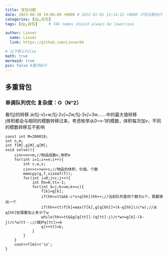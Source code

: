 ```yaml
---
title: 背包问题
date: 2023-08-30 19:00:00 +0800 # 2022-01-01 13:14:15 +0800 只写日期也行；不写秒也行；这样也行 2022-03-09T00:55:42+08:00
categories: [dp,背包]
tags: [dp,背包]     # TAG names should always be lowercase

author: Linver
  name: Linver
  link: https://github.com/Linver04

# 以下默认false
math: true
mermaid: true
pin: false #置顶帖子
---
```

## 多重背包
### 单调队列优化 复杂度：O（N^2）
看f[j]的转移
从f[j-v]+w,f[j-2*v]+2*w,f[j-3*v]+3*w.......中的最大值转移<br>
j体积都会与相同的模数转移过来，考虑枚举从0~v-1的模数，体积每次加v，不同的模数转移互不影响
```
const int M=200010;
int n,m;
int f[M],g[M],q[M];
void solve(){
	cin>>n>>m;//物品组数n,体积m
	for(int i=1;i<=n;i++){
		int c,w,s;
		cin>>c>>w>>s;//物品的体积，价值，个数
		memcpy(g,f,sizeof(f));
		for(int j=0;j<c;j++){
			int hh=0,tt=-1;
			for(int k=j;k<=m;k+=c){
				f[k]=g[k];
				if(hh<=tt&&k-c*s>q[hh])hh++;//当前队列里的个数为s个，需要弹出一个
				if(hh<=tt)f[k]=max(f[k],g[q[hh]]+(k-q[hh])/c*w);//从q[hh]到需要加上多少个w
				while(hh<=tt&&g[q[tt]]-(q[tt]-j)/c*w<=g[k]-(k-j)/c*w)tt--;//维护q[tt]>=k
				q[++tt]=k;
			}
		}
	}
	cout<<f[m]<<'\n';
}
```
